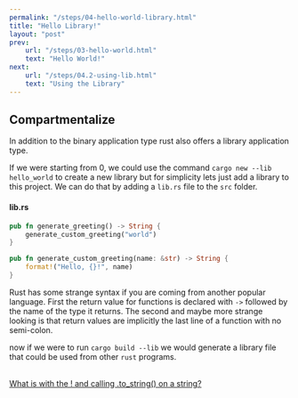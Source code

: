 ```yaml
---
permalink: "/steps/04-hello-world-library.html"
title: "Hello Library!"
layout: "post"
prev: 
    url: "/steps/03-hello-world.html"
    text: "Hello World!"
next: 
    url: "/steps/04.2-using-lib.html"
    text: "Using the Library"
---
```

## Compartmentalize

<div class="explain">
<p>In addition to the binary application type rust also offers a library application type.</p>

<p>If we were starting from 0, we could use the command <code>cargo new --lib hello_world</code> to create a new library but for simplicity lets just add a library to this project. We can do that by adding a <code>lib.rs</code> file to the <code>src</code> folder.</p>
</div>

#### lib.rs
```rust
pub fn generate_greeting() -> String {
    generate_custom_greeting("world")
}

pub fn generate_custom_greeting(name: &str) -> String {
    format!("Hello, {}!", name)
}
```
<div class="explain">
<p>Rust has some strange syntax if you are coming from another popular language. First the return value for functions is declared with <code>-></code> followed by the name of the type it returns. The second and maybe more strange looking is that return values are implicitly the last line of a function with no semi-colon. </p>
<p>now if we were to run <code>cargo build --lib</code> we would generate a library file that could be used from other <code>rust</code> programs.</p>
</div>
<br />
<a class="explain" href="{{"/steps/04.1-strings.html" | relative_url}}">What is with the ! and calling .to_string() on a string?</a>